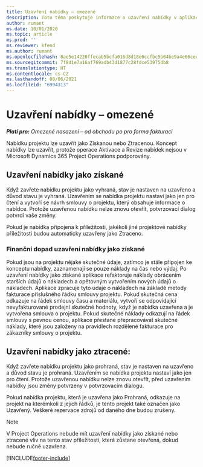 ```yaml
---
title: Uzavření nabídky – omezené
description: Toto téma poskytuje informace o uzavření nabídky v aplikaci Project Operations.
author: rumant
ms.date: 10/01/2020
ms.topic: article
ms.prod: ''
ms.reviewer: kfend
ms.author: rumant
ms.openlocfilehash: 8ae5e14220ffecab5bcfa016d8d18e6ccfbc5b04be9a4e66cee26f8885125d31
ms.sourcegitcommit: 7f8d1e7a16af769adb43d1877c28fdce53975db8
ms.translationtype: HT
ms.contentlocale: cs-CZ
ms.lasthandoff: 08/06/2021
ms.locfileid: "6994313"
---
```

# <a name="close-a-quote---lite"></a>Uzavření nabídky – omezené

_**Platí pro:** Omezené nasazení – od obchodu po pro forma fakturaci_

Nabídku projektu lze uzavřít jako Získanou nebo Ztracenou. Koncept nabídky lze uzavřít, protože operace Aktivace a Revize nabídek nejsou v Microsoft Dynamics 365 Project Operations podporovány.

## <a name="close-a-quote-as-won"></a>Uzavření nabídky jako získané

Když zavřete nabídku projektu jako vyhraná, stav je nastaven na uzavřeno a důvod stavu je vyhraná. Uzavřením se nabídka projektu nastaví jako jen pro čtení a vytvoří se návrh smlouvy o projektu, který obsahuje informace o nabídce. Protože uzavřenou nabídku nelze znovu otevřít, potvrzovací dialog potvrdí vaše změny.

Pokud je nabídka připojena k příležitosti, jakékoli jiné projektové nabídky příležitosti budou automaticky uzavřeny jako Ztraceno.

### <a name="financial-impact-of-closing-a-quote-as-won"></a>Finanční dopad uzavření nabídky jako získané

Pokud jsou na projektu nějaké skutečné údaje, zatímco je stále připojen ke konceptu nabídky, zaznamenají se pouze náklady na čas nebo výdaj. Po uzavření nabídky jako získané aplikace refaktoruje náklady obrácením starších údajů o nákladech a opětovným vytvořením nových údajů o nákladech. Aplikace zpracuje tyto údaje o nákladech na základě metody fakturace příslušného řádku smlouvy projektu. Pokud skutečná cena odkazuje na řádek smlouvy času a materiálu, vytvoří se odpovídající nevyfakturované prodejní skutečné hodnoty, když je nabídka uzavřena a je vytvořena smlouva o projektu. Pokud skutečné náklady odkazují na řádek smlouvy s pevnou cenou, aplikace přestane přepracovávat skutečné náklady, které jsou založeny na pravidlech rozdělené fakturace pro zákazníky smlouvy o projektu.

## <a name="closing-a-quote-as-lost"></a>Uzavření nabídky jako ztracené:

Když zavřete nabídku projektu jako prohraná, stav je nastaven na uzavřeno a důvod stavu je prohraná. Uzavřením se nabídka projektu nastaví jako jen pro čtení. Protože uzavřenou nabídku nelze znovu otevřít, před uzavřením nabídky jsou změny potvrzeny v potvrzovacím dialogu.

Pokud nabídka projektu, která je uzavřena jako Prohraná, odkazuje na projekt na kterémkoli z jejích řádků, je tento projekt také označen jako Uzavřený. Veškeré rezervace zdrojů od daného dne budou zrušeny.

> [!NOTE]
> V Project Operations nebude mít uzavření nabídky jako získané nebo ztracené vliv na tento stav příležitosti, která zůstane otevřená, dokud nebude ručně uzavřena.


[!INCLUDE[footer-include](../../includes/footer-banner.md)]